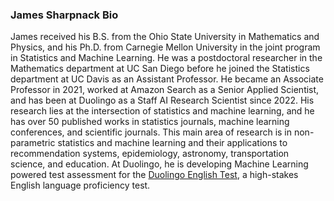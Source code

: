 ### James Sharpnack Bio

James received his B.S. from the Ohio State University in Mathematics and Physics, and his Ph.D. from Carnegie Mellon University in the joint program in Statistics and Machine Learning.  He was a postdoctoral researcher in the Mathematics department at UC San Diego before he joined the Statistics department at UC Davis as an Assistant Professor.  He became an Associate Professor in 2021, worked at Amazon Search as a Senior Applied Scientist, and has been at Duolingo as a Staff AI Research Scientist since 2022.  His research lies at the intersection of statistics and machine learning, and he has over 50 published works in statistics journals, machine learning conferences, and scientific journals.  This main area of research is in non-parametric statistics and machine learning and their applications to recommendation systems, epidemiology, astronomy, transportation science, and education.  At Duolingo, he is developing Machine Learning powered test assessment for the [Duolingo English Test](https://englishtest.duolingo.com/), a high-stakes English language proficiency test.
